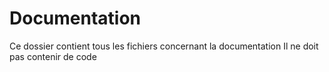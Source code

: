 # Documentation

Ce dossier contient tous les fichiers concernant la documentation
Il ne doit pas contenir de code